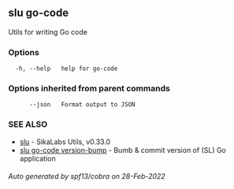 ## slu go-code

Utils for writing Go code

### Options

```
  -h, --help   help for go-code
```

### Options inherited from parent commands

```
      --json   Format output to JSON
```

### SEE ALSO

* [slu](slu.md)	 - SikaLabs Utils, v0.33.0
* [slu go-code version-bump](slu_go-code_version-bump.md)	 - Bumb & commit version of (SL) Go application

###### Auto generated by spf13/cobra on 28-Feb-2022
